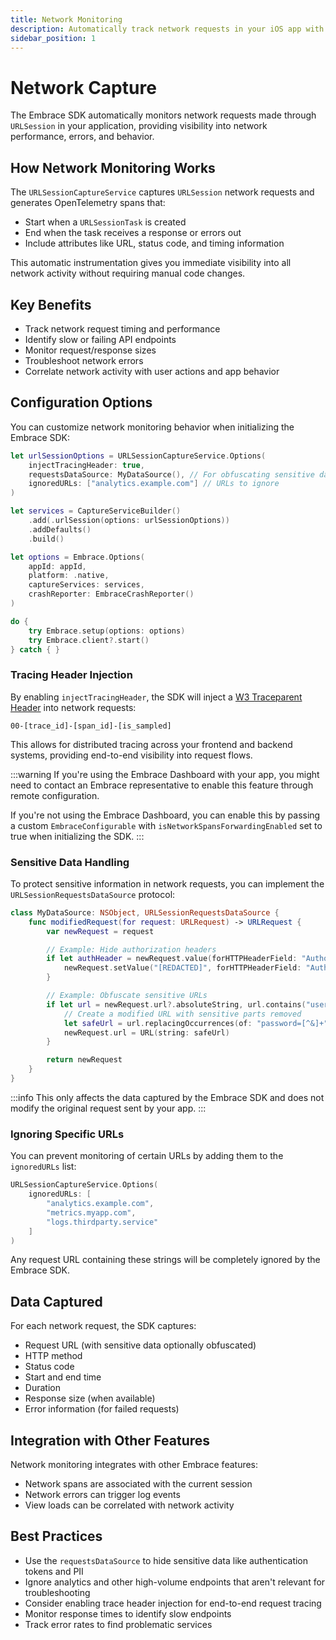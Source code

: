 ```yaml
---
title: Network Monitoring
description: Automatically track network requests in your iOS app with Embrace
sidebar_position: 1
---
```


# Network Capture

The Embrace SDK automatically monitors network requests made through `URLSession` in your application, providing visibility into network performance, errors, and behavior.

## How Network Monitoring Works

The `URLSessionCaptureService` captures `URLSession` network requests and generates OpenTelemetry spans that:

- Start when a `URLSessionTask` is created
- End when the task receives a response or errors out
- Include attributes like URL, status code, and timing information

This automatic instrumentation gives you immediate visibility into all network activity without requiring manual code changes.

## Key Benefits

- Track network request timing and performance
- Identify slow or failing API endpoints
- Monitor request/response sizes
- Troubleshoot network errors
- Correlate network activity with user actions and app behavior

## Configuration Options

You can customize network monitoring behavior when initializing the Embrace SDK:

```swift
let urlSessionOptions = URLSessionCaptureService.Options(
    injectTracingHeader: true,
    requestsDataSource: MyDataSource(), // For obfuscating sensitive data
    ignoredURLs: ["analytics.example.com"] // URLs to ignore
)

let services = CaptureServiceBuilder()
    .add(.urlSession(options: urlSessionOptions))
    .addDefaults()
    .build()

let options = Embrace.Options(
    appId: appId,
    platform: .native,
    captureServices: services,
    crashReporter: EmbraceCrashReporter()
)

do {
    try Embrace.setup(options: options)
    try Embrace.client?.start()
} catch { }
```

### Tracing Header Injection

By enabling `injectTracingHeader`, the SDK will inject a [W3 Traceparent Header](https://www.w3.org/TR/trace-context/#traceparent-header) into network requests:

`00-[trace_id]-[span_id]-[is_sampled]`

This allows for distributed tracing across your frontend and backend systems, providing end-to-end visibility into request flows.

:::warning
If you're using the Embrace Dashboard with your app, you might need to contact an Embrace representative to enable this feature through remote configuration.

If you're not using the Embrace Dashboard, you can enable this by passing a custom `EmbraceConfigurable` with `isNetworkSpansForwardingEnabled` set to true when initializing the SDK.
:::

### Sensitive Data Handling

To protect sensitive information in network requests, you can implement the `URLSessionRequestsDataSource` protocol:

```swift
class MyDataSource: NSObject, URLSessionRequestsDataSource {
    func modifiedRequest(for request: URLRequest) -> URLRequest {
        var newRequest = request

        // Example: Hide authorization headers
        if let authHeader = newRequest.value(forHTTPHeaderField: "Authorization") {
            newRequest.setValue("[REDACTED]", forHTTPHeaderField: "Authorization")
        }

        // Example: Obfuscate sensitive URLs
        if let url = newRequest.url?.absoluteString, url.contains("user/password") {
            // Create a modified URL with sensitive parts removed
            let safeUrl = url.replacingOccurrences(of: "password=[^&]+", with: "password=***", options: .regularExpression)
            newRequest.url = URL(string: safeUrl)
        }

        return newRequest
    }
}
```

:::info
This only affects the data captured by the Embrace SDK and does not modify the original request sent by your app.
:::

### Ignoring Specific URLs

You can prevent monitoring of certain URLs by adding them to the `ignoredURLs` list:

```swift
URLSessionCaptureService.Options(
    ignoredURLs: [
        "analytics.example.com",
        "metrics.myapp.com",
        "logs.thirdparty.service"
    ]
)
```

Any request URL containing these strings will be completely ignored by the Embrace SDK.

## Data Captured

For each network request, the SDK captures:

- Request URL (with sensitive data optionally obfuscated)
- HTTP method
- Status code
- Start and end time
- Duration
- Response size (when available)
- Error information (for failed requests)

## Integration with Other Features

Network monitoring integrates with other Embrace features:

- Network spans are associated with the current session
- Network errors can trigger log events
- View loads can be correlated with network activity

## Best Practices

- Use the `requestsDataSource` to hide sensitive data like authentication tokens and PII
- Ignore analytics and other high-volume endpoints that aren't relevant for troubleshooting
- Consider enabling trace header injection for end-to-end request tracing
- Monitor response times to identify slow endpoints
- Track error rates to find problematic services

 <!-- TODO: Add more examples of common network request patterns and how they appear in the Embrace dashboard  -->
